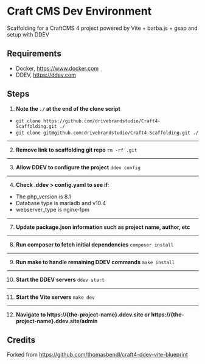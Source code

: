 # Craft CMS Dev Environment
Scaffolding for a CraftCMS 4 project powered by Vite + barba.js + gsap and setup with DDEV

## Requirements
-   Docker, https://www.docker.com
-   DDEV, https://ddev.com

## Steps
1. **Note the `./` at the end of the clone script**
- `git clone https://github.com/drivebrandstudio/Craft4-Scaffolding.git ./`
- `git clone git@github.com:drivebrandstudio/Craft4-Scaffolding.git ./`
---
2. **Remove link to scaffolding git repo**
`rm -rf .git`
---
3. **Allow DDEV to configure the project**
`ddev config`
---
4. **Check .ddev > config.yaml to see if**:
- The php_version is 8.1
- Database type is mariadb and v10.4
- webserver_type is nginx-fpm
---
7. **Update package.json information such as project name, author, etc**
---
8. **Run composer to fetch initial dependencies**
`composer install`
---
9. **Run make to handle remaining DDEV commands**
`make install`
---
10. **Start the DDEV servers**
`ddev start`
---
11. **Start the Vite servers**
`make dev`
---
12. **Navigate to https://{the-project-name}.ddev.site or https://{the-project-name}.ddev.site/admin**


## Credits
Forked from https://github.com/thomasbendl/craft4-ddev-vite-blueprint